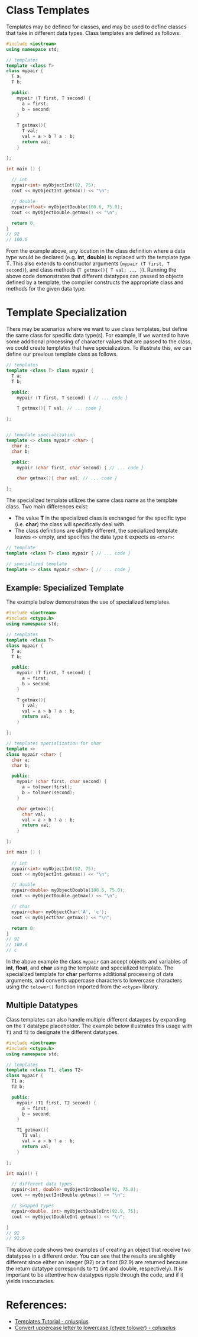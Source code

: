 # Class Templates
Templates may be defined for classes, and may be used to define classes that take in different data types. Class templates are defined as follows:

```c++
#include <iostream>
using namespace std;

// templates
template <class T>
class mypair {
  T a;
  T b;

  public:
    mypair (T first, T second) { 
      a = first; 
      b = second;
    }

    T getmax(){
      T val;
      val = a > b ? a : b;
      return val;
    }

};

int main () {
  
  // int
  mypair<int> myObjectInt(92, 75);
  cout << myObjectInt.getmax() << "\n";

  // double
  mypair<float> myObjectDouble(100.6, 75.0);
  cout << myObjectDouble.getmax() << "\n";

  return 0;
}
// 92
// 100.6
```
From the example above, any location in the class definition where a data type would be declared (e.g. __int__, __double__) is replaced with the template type __T__. This also extends to constructor arguments (`mypair (T first, T second)`), and class methods (`T getmax(){ T val; ... }`). Running the above code demonstrates that different datatypes can passed to objects defined by a template; the compiler constructs the appropriate class and methods for the given data type.

# Template Specialization
There may be scenarios where we want to use class templates, but define the same class for specific data type(s). For example, if we wanted to have some additional processing of character values that are passed to the class, we could create templates that have specialization. To illustrate this, we can define our previous template class as follows.

```c++
// templates
template <class T> class mypair {
  T a;
  T b;

  public:
    mypair (T first, T second) { // ... code }

    T getmax(){ T val; // ... code }

};


// template specialization
template <> class mypair <char> {
  char a;
  char b;

  public:
    mypair (char first, char second) { // ... code }

    char getmax(){ char val; // ... code }

};

```
The specialized template utilizes the same class name as the template class. Two main differences exist:
- The value __T__ in the specialized class is exchanged for the specific type (i.e. __char__) the class will specifically deal with.
- The class definitions are slightly different, the specialized template leaves `<>` empty, and specifies the data type it expects as `<char>`:
```c++
// template
template <class T> class mypair { // ... code }

// specialized template
template <> class mypair <char> { // ... code }
```

## Example: Specialized Template
The example below demonstrates the use of specialized templates.
```c++
#include <iostream>
#include <ctype.h>
using namespace std;

// templates
template <class T>
class mypair {
  T a;
  T b;

  public:
    mypair (T first, T second) { 
      a = first; 
      b = second;
    }

    T getmax(){
      T val;
      val = a > b ? a : b;
      return val;
    }

};

// templates specialization for char
template <>
class mypair <char> {
  char a;
  char b;

  public:
    mypair (char first, char second) { 
      a = tolower(first); 
      b = tolower(second);
    }

    char getmax(){
      char val;
      val = a > b ? a : b;
      return val;
    }

};

int main () {
  
  // int
  mypair<int> myObjectInt(92, 75);
  cout << myObjectInt.getmax() << "\n";

  // double
  mypair<double> myObjectDouble(100.6, 75.0);
  cout << myObjectDouble.getmax() << "\n";

  // char
  mypair<char> myObjectChar('A', 'c');
  cout << myObjectChar.getmax() << "\n";

  return 0;
}
// 92
// 100.6
// c
```
In the above example the class `mypair` can accept objects and variables of __int__, __float__, and __char__ using the template and specialized template. The specialized template for __char__ performs additional processing of data arguments, and converts uppercase characters to lowercase characters using the `tolower()` function imported from the `<ctype>` library.

## Multiple Datatypes
Class templates can also handle multiple different dataypes by expanding on the `T` datatype placeholder. The example below illustrates this usage with `T1` and `T2` to designate the different datatypes.
```c++
#include <iostream>
#include <ctype.h>
using namespace std;

// templates
template <class T1, class T2>
class mypair {
  T1 a;
  T2 b;

  public:
    mypair (T1 first, T2 second) { 
      a = first; 
      b = second;
    }

    T1 getmax(){
      T1 val;
      val = a > b ? a : b;
      return val;
    }

};

int main() {

  // different data types
  mypair<int, double> myObjectIntDouble(92, 75.0);
  cout << myObjectIntDouble.getmax() << "\n";

  // swapped types
  mypair<double, int> myObjectDoubleInt(92.9, 75);
  cout << myObjectDoubleInt.getmax() << "\n";

}
// 92
// 92.9
```
The above code shows two examples of creating an object that receive two datatypes in a different order. You can see that the results are slightly different since either an integer (92) or a float (92.9) are returned because the return datatype corresponds to `T1` (int and double, respectively). It is important to be attentive how datatypes ripple through the code, and if it yields inaccuracies.

# References:
- [Templates Tutorial - cplusplus](http://www.cplusplus.com/doc/oldtutorial/templates/)
- [Convert uppercase letter to lowercase (ctype tolower) - cplusplus](http://www.cplusplus.com/reference/cctype/tolower/)
